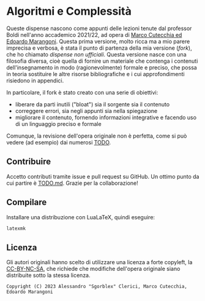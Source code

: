 # Algoritmi e Complessità
Queste dispense nascono come appunti delle lezioni tenute dal professor Boldi nell'anno accademico 2021/22, ad opera di [Marco Cutecchia ed Edoardo Marangoni](https://git.sr.ht/~ecmm/aec-notes).
Questa prima versione, molto ricca ma a mio parere imprecisa e verbosa, è stata il punto di partenza della mia versione (*fork*), che ho chiamato *dispense non ufficiali*.
Questa versione nasce con una filosofia diversa, cioè quella di fornire un materiale che contenga i contenuti dell'insegnamento in modo (ragionevolmente) formale e preciso, che possa in teoria sostituire le altre risorse bibliografiche e i cui approfondimenti risiedono in appendici.

In particolare, il fork è stato creato con una serie di obiettivi:
- liberare da parti inutili ("bloat") sia il sorgente sia il contenuto
- correggere errori, sia negli appunti sia nella spiegazione
- migliorare il contenuto, fornendo informazioni integrative e facendo uso di un linguaggio preciso e formale

Comunque, la revisione dell'opera originale non è perfetta, come si può vedere (ad esempio) dai numerosi [TODO](TODO.md).



## Contribuire
Accetto contributi tramite issue e pull request su GitHub. Un ottimo punto da cui partire è [TODO.md](TODO.md). Grazie per la collaborazione!



## Compilare
Installare una distribuzione con LuaLaTeX, quindi eseguire:
```sh
latexmk
```



## Licenza
Gli autori originali hanno scelto di utilizzare una licenza a forte copyleft, la [CC-BY-NC-SA](https://creativecommons.org/licenses/by-nc-sa/3.0/legalcode), che richiede che modifiche dell'opera originale siano distribuite sotto la stessa licenza.
```
Copyright (C) 2023 Alessandro "Sgorblex" Clerici, Marco Cutecchia, Edoardo Marangoni
```
